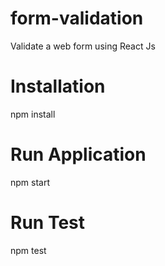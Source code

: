 # form-validation
Validate a web form using React Js

# Installation
npm install

# Run Application
npm start

# Run Test
npm test
